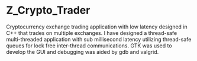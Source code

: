 # Z_Crypto_Trader
Cryptocurrency exchange trading application with low latency designed in C++ that 
trades on multiple exchanges.  I have designed a thread-safe multi-threaded application 
with sub millisecond latency utilizing thread-safe queues for lock free 
inter-thread communications.  GTK was used to develop the GUI and debugging was aided by
gdb and valgrid.
